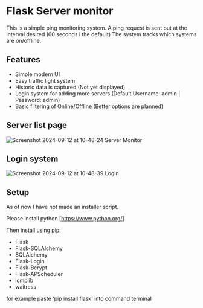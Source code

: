 # Flask Server monitor
This is a simple ping monitoring system. A ping request is sent out at the interval desired (60 seconds i the default)
The system tracks which systems are on/offline. 

## Features
- Simple modern UI
- Easy traffic light system
- Historic data is captured (Not yet displayed)
- Login system for adding more servers (Default Username: admin | Password: admin)
- Basic filtering of Online/Offline (Better options are planned)

## Server list page
![Screenshot 2024-09-12 at 10-48-24 Server Monitor](https://github.com/user-attachments/assets/b55856aa-13be-4ccf-ad8d-0f5ad4a71971)


## Login system
![Screenshot 2024-09-12 at 10-48-39 Login](https://github.com/user-attachments/assets/d4763e35-1cae-4ab8-aeb0-8b69bdb59d60)

## Setup

As of now I have not made an installer script.

Please install python [https://www.python.org/]

Then install using pip:
- Flask
- Flask-SQLAlchemy
- SQLAlchemy
- Flask-Login
- Flask-Bcrypt
- Flask-APScheduler
- icmplib
- waitress

for example paste 'pip install flask' into command terminal

